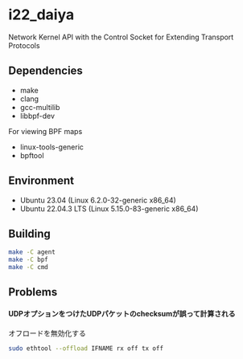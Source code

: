 # i22_daiya
Network Kernel API with the Control Socket for Extending Transport Protocols

## Dependencies
- make
- clang
- gcc-multilib
- libbpf-dev
  
For viewing BPF maps
- linux-tools-generic
- bpftool

## Environment
- Ubuntu 23.04 (Linux 6.2.0-32-generic x86_64)
- Ubuntu 22.04.3 LTS (Linux 5.15.0-83-generic x86_64)

## Building
```bash
make -C agent
make -C bpf
make -C cmd
```

## Problems
#### UDPオプションをつけたUDPパケットのchecksumが誤って計算される

オフロードを無効化する
```bash
sudo ethtool --offload IFNAME rx off tx off
```